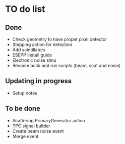 # TO do list

## Done
  * Check geometry to have proper pixel detector
  * Stepping action for detectors
  * Add scintillators
  * ESEPP install guide
  * Electronic noise simu
  * Rename build and run scripts (beam, scat and noise)

## Updating in progress
  * Setup notes

## To be done
  * Scattering PrimaryGenerator action
  * TPC signal builder
  * Create beam noise event
  * Merge event

